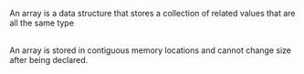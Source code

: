 An array is a data structure that stores a collection of related values that are all the same type

<br>
An array is stored in contiguous memory locations and cannot change size after being declared.

